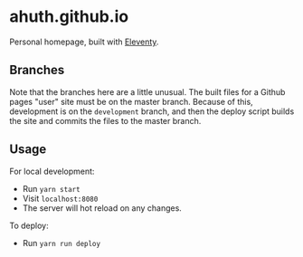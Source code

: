 # ahuth.github.io

Personal homepage, built with [Eleventy](https://www.11ty.io/docs/).

## Branches

Note that the branches here are a little unusual. The built files for a Github pages "user" site must be on the master branch. Because of this, development is on the `development` branch, and then the deploy script builds the site and commits the files to the master branch.

## Usage

For local development:
- Run `yarn start`
- Visit `localhost:8080`
- The server will hot reload on any changes.

To deploy:
- Run `yarn run deploy`
